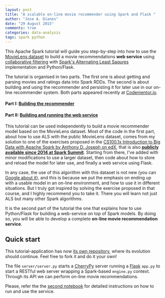 ```yaml
---
layout: post
title: "A scalable on-line movie recommender using Spark and Flask "
author: "Jose A. Dianes"
date: "29 August 2015"
comments: true
categories: data-analysis   
tags: spark python  
---
```


This Apache Spark tutorial will guide you step-by-step into how to use the [MovieLens dataset](http://grouplens.org/datasets/movielens/) to build a movie recommendations **web service** using [collaborative filtering](https://en.wikipedia.org/wiki/Recommender_system#Collaborative_filtering) with [Spark's Alternating Least Saqures](https://spark.apache.org/docs/latest/mllib-collaborative-filtering.html) implementation and Python/Flask.  

The tutorial is organised in two parts. The first one is about getting and parsing movies and ratings data into Spark RDDs. The second is about building and using the recommender and persisting it for later use in our on-line recommender system. Both parts appeared recently at [Codementor.io](https://www.codementor.io/spark/tutorial/building-a-recommender-with-apache-spark-python-example-app-part1).      

#### Part I: [Building the recommender](https://github.com/jadianes/spark-movie-lens/blob/master/notebooks/building-recommender.ipynb)  

#### Part II: [Building and running the web service](https://github.com/jadianes/spark-movie-lens/blob/master/notebooks/online-recommendations.ipynb)    

This tutorial can be used independently to build a movie recommender model based on the MovieLens dataset. Most of the code in the first part, about how to use ALS with the public MovieLens dataset, comes from my solution to one of the exercises proposed in the [CS100.1x Introduction to Big Data with Apache Spark by Anthony D. Joseph on edX](https://www.edx.org/course/introduction-big-data-apache-spark-uc-berkeleyx-cs100-1x), that is also [**publicly available since 2014 at Spark Summit**](https://databricks-training.s3.amazonaws.com/movie-recommendation-with-mllib.html). Starting from there, I've added with minor modifications to use a larger dataset, then code about how to store and reload the model for later use, and finally a web service using Flask. 

In any case, the use of this algorithm with this dataset is not new (you can [Google about it](https://www.google.co.uk/webhp?sourceid=chrome-instant&ion=1&espv=2&ie=UTF-8#q=movielens%20dataset%20collaborative%20filtering)), and this is because we put the emphasis on ending up with a usable model in an on-line environment, and how to use it in different situations. But I truly got inspired by solving the exercise proposed in that course, and I highly recommend you to take it. There you will learn not just ALS but many other Spark algorithms.  

It is the second part of the tutorial the one that explains how to use Python/Flask for building a web-service on top of Spark models. By doing so, you will be able to develop a complete **on-line movie recommendation service**.   

## Quick start  

This tutorial-application has now [its own repository](https://github.com/jadianes/spark-movie-lens), where its evolution should continue. Feel free to fork it and do it your own!   

The file `server/server.py` starts a [CherryPy](http://www.cherrypy.org/) server running a 
[Flask](http://flask.pocoo.org/) `app.py` to start a RESTful
web server wrapping a Spark-based `engine.py` context. Through its API we can 
perform on-line movie recommendations.  

Please, refer the the [second notebook](https://github.com/jadianes/spark-py-notebooks/blob/master/movie-lens-recommender/notebooks/online-recommendations.ipynb) for detailed instructions on how to run and use the service.  

